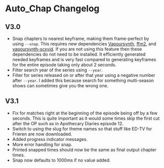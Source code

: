 # Auto_Chap Changelog

## V3.0
- Snap chapters to nearest keyframe, making them frame-perfect by using `--snap`. This requires new dependencies [Vapoursynth](https://github.com/vapoursynth/vapoursynth), [ffm2](https://github.com/FFMS/ffms2), and [vapoursynth-scxvid](https://github.com/dubhater/vapoursynth-scxvid). If you are not using this feature then these dependencies do not need to be installed. It efficiently generated needed keyframes and is very fast compared to generating keyframes for the entire episode taking only about 2 seconds. 
- Filter search year of the series using `--year`.
- Filter for series released on or after that year using a negative number after `--year`. I added this because search for something multi-season shows can sometimes give you the wrong one.

## V3.1
- Fix for matches right at the beginning of the episode being off by a few seconds. This is quite important as it would some times skip the first cut after the OP such as in Apothecary Diaries episode 12.
- Switch to using the slug for theme names so that stuff like ED-TV for Frieren are now downloaded.
- Added progress indicator messages.
- More error handling for snap.
- Printed snapped times should now be the same as final output chapter times.
- Snap now defaults to 1000ms if no value added.